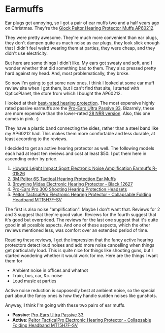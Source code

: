 Earmuffs
=====
Ear plugs get annoying, so I got a pair of ear muffs two and a half years ago on
Christmas. <!-- thread:00000000000116c9 -->
They're the [Glock Peltor Hearing Protector Muffs AP60212](http://www.opticsplanet.com/glock-peltor-hearing-protector-muffs.html).

They were pretty awesome. They're much more convenient than ear plugs, they don't
dampen quite as much noise as ear plugs, they look slick enough that I didn't feel
weird wearing them at parties, they were cheap, and they didn't use electricity.

But here are some things I didn't like. My ears got sweaty and soft, and I wonder
whether that did something bad to them. They also pressed pretty hard against my
head. And, most problematically, they broke.

So now I'm going to get some new ones. I think I looked at some ear muff review
site when I got them, but I can't find that site, I started with OpticsPlanet, the
store from which I bought the AP60212.

I looked at their [best-rated hearing protection](http://www.opticsplanet.com/hearing-protection-best-rated.html).
The most expensive highly rated passive earmuffs are the
[Pro-Ears Ultra Passive 33](http://www.opticsplanet.com/pro-ears-ultra-passive-33-shooting-hearing-protection-heads-pe-33-u-b-black.html).
Bizarrely, these are more expensive than the lower-rated
[28 NRR version](https://www.opticsplanet.com/pro-ears-ultra-passive-28-shooting-hearing-protection-heads-pe-28-u-b-black.html).
Also, this one comes in pink. :)

They have a plastic band connecting the sides, rather than a steel band like my
AP60212 had. This makes them more comfortable and less durable, at least according
to the reviews.

I decided to get an active hearing protector as well. The following models each
had at least ten reviews and cost at least $50. I put them here in ascending order
by price.

1. [Howard Leight Impact Sport Electronic Noise Amplification Earmuffs R-01526](http://www.opticsplanet.com/howard-leight-impact-sound-management-electronic-hearing-proctection-earmuffs-r01526.html)
2. [3M Peltor 6S Tactical Hearing Protection Ear Muffs](http://www.opticsplanet.com/peltor-tactical-hearing-protectors.html)
3. [Browning Midas Electronic Hearing Protector - Black 12627](http://www.opticsplanet.com/browning-midas-electronic-hearing-protector-black-12627.html)
4. [Pro-Ears Pro 300 Shooting Hearing Protection Headsets](http://www.opticsplanet.com/pro-ears-predator-plus-shooting-hearing-protection-headsets-p300p-black.html)
5. [Peltor TacticalPro Electronic Hearing Protector - Collapsable Folding Headband MT15H7F-SV](http://www.opticsplanet.com/peltor-protac-electronic-headset-collapsable-folding-headband-mt15h7f-sv.html)

The first is also noise "amplification". Maybe I don't want that.
Reviews for 2 and 3 suggest that they're good value. Reviews for the fourth
suggest that it's good but overpriced. The reviews for the last one suggest that
it's quite good in all possible aspects. And one of these aspects, which the other
reviews mentioned less, was comfort over an extended period of time.

Reading these reviews, I get the impression that the fancy active hearing protectors
detect loud noises and add more noise cancelling when things get particularly loud.
This is quite nice for things like shooting guns, but I started wondering whether it
would work for me. Here are the things I want them for

* Ambient noise in offices and whatnot
* Train, bus, car, &c. noise
* Loud music at parties

Active noise reduction is supposedly best at ambient noise, so the special part about
the fancy ones is how they handle sudden noises like gunshots.

Anyway, I think I'm going with these two pairs of ear muffs.

* **Passive**: [Pro-Ears Ultra Passive 33](http://www.opticsplanet.com/pro-ears-ultra-passive-33-shooting-hearing-protection-heads-pe-33-u-b-black.html).
* **Active**: [Peltor TacticalPro Electronic Hearing Protector - Collapsable Folding Headband MT15H7F-SV](http://www.opticsplanet.com/peltor-protac-electronic-headset-collapsable-folding-headband-mt15h7f-sv.html)

